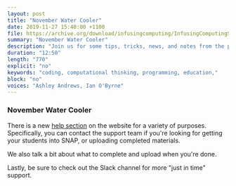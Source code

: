 ```yaml
---
layout: post
title: "November Water Cooler"
date: 2019-11-27 15:40:00 +1100
file: https://archive.org/download/infusingcomputing/InfusingComputingS1E5.mp3
summary: "November Water Cooler"
description: "Join us for some tips, tricks, news, and notes from the project."
duration: "12:50" 
length: "770"
explicit: "no" 
keywords: "coding, computational thinking, programming, education,"
block: "no" 
voices: "Ashley Andrews, Ian O'Byrne"
---
```


### November Water Cooler

There is a new [help section](https://www.infusingcomputing.com/help-section.html) on the website for a variety of purposes. Specifically, you can contact the support team if you're looking for getting your students into SNAP, or uploading completed materials. 

We also talk a bit about what to complete and upload when you're done. 

Lastly, be sure to check out the Slack channel for more "just in time" support.
